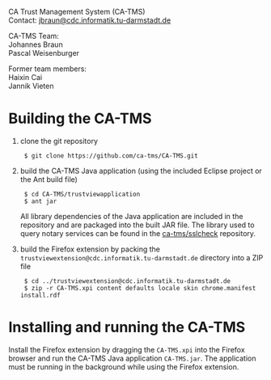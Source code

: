 CA Trust Management System (CA-TMS)  
Contact: jbraun@cdc.informatik.tu-darmstadt.de

CA-TMS Team:  
Johannes Braun  
Pascal Weisenburger

Former team members:  
Haixin Cai  
Jannik Vieten


Building the CA-TMS
===================

1. clone the git repository

        $ git clone https://github.com/ca-tms/CA-TMS.git

2. build the CA-TMS Java application (using the included Eclipse project or the
   Ant build file)
 
        $ cd CA-TMS/trustviewapplication
        $ ant jar

    All library dependencies of the Java application are included in the
    repository and are packaged into the built JAR file. The library used to
    query notary services can be found in the
    [ca-tms/sslcheck](https://github.com/ca-tms/sslcheck) repository.

3. build the Firefox extension by packing the
   `trustviewextension@cdc.informatik.tu-darmstadt.de` directory into a ZIP file

        $ cd ../trustviewextension@cdc.informatik.tu-darmstadt.de
        $ zip -r CA-TMS.xpi content defaults locale skin chrome.manifest install.rdf


Installing and running the CA-TMS
=================================

Install the Firefox extension by dragging the `CA-TMS.xpi` into the Firefox
browser and run the CA-TMS Java application `CA-TMS.jar`. The application must
be running in the background while using the Firefox extension.
